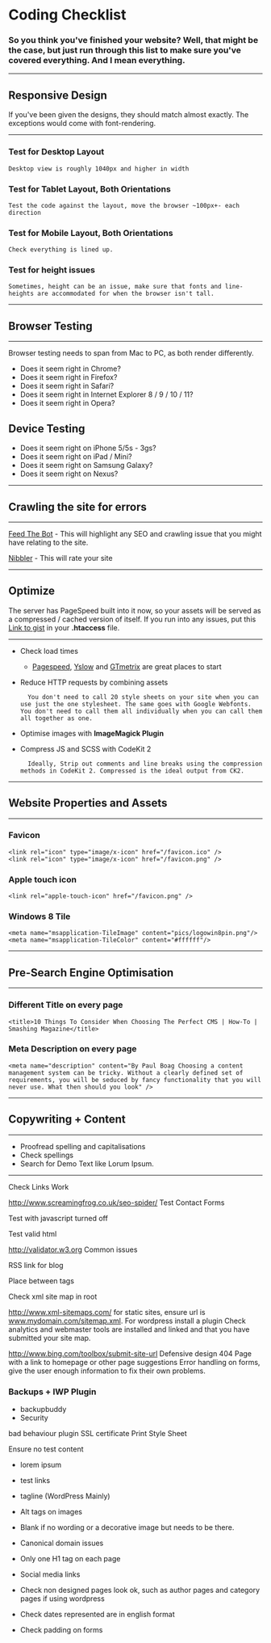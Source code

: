 # Coding Checklist

### So you think you've finished your website? Well, that might be the case, but just run through this list to make sure you've covered everything. And I mean everything.

---

## Responsive Design
If you've been given the designs, they should match almost exactly. The exceptions would come with font-rendering.

---

### Test for Desktop Layout

	Desktop view is roughly 1040px and higher in width

### Test for Tablet Layout, Both Orientations

	Test the code against the layout, move the browser ~100px+- each direction

### Test for Mobile Layout, Both Orientations

	Check everything is lined up.

### Test for height issues

	Sometimes, height can be an issue, make sure that fonts and line-heights are accommodated for when the browser isn't tall.
	
---

## Browser Testing

---

Browser testing needs to span from Mac to PC, as both render differently.

* Does it seem right in Chrome?
* Does it seem right in Firefox?
* Does it seem right in Safari?
* Does it seem right in Internet Explorer 8 / 9 / 10 / 11?
* Does it seem right in Opera?

## Device Testing

* Does it seem right on iPhone 5/5s - 3gs?
* Does it seem right on iPad / Mini?
* Does it seem right on Samsung Galaxy?
* Does it seem right on Nexus?

---

## Crawling the site for errors

---

[Feed The Bot](http://www.feedthebot.com/) - This will highlight any SEO and crawling issue that you might have relating to the site.

[Nibbler](http://nibbler.silktide.com/) - This will rate your site

---

## Optimize
The server has PageSpeed built into it now, so your assets will be served as a compressed / cached version of itself. If you run into any issues, put this [Link to gist](#) in your **.htaccess** file.

---

* Check load times

	- [Pagespeed](http://developers.google.com/speed/pagespeed/insights/), [Yslow](https://developer.yahoo.com/yslow/) and [GTmetrix](http://gtmetrix.com/) are great places to start


* Reduce HTTP requests by combining assets

		You don't need to call 20 style sheets on your site when you can use just the one stylesheet. The same goes with Google Webfonts. You don't need to call them all individually when you can call them all together as one.

* Optimise images with **ImageMagick Plugin**
* Compress JS and SCSS with CodeKit 2

		Ideally, Strip out comments and line breaks using the compression methods in CodeKit 2. Compressed is the ideal output from CK2. 


---

## Website Properties and Assets

---

### Favicon

	<link rel="icon" type="image/x-icon" href="/favicon.ico" />
	<link rel="icon" type="image/x-icon" href="/favicon.png" />

### Apple touch icon

	<link rel="apple-touch-icon" href="/favicon.png" />

### Windows 8 Tile

	<meta name="msapplication-TileImage" content="pics/logowin8pin.png"/>
	<meta name="msapplication-TileColor" content="#ffffff"/>

---

## Pre-Search Engine Optimisation 

---

### Different Title on every page

	<title>10 Things To Consider When Choosing The Perfect CMS | How-To | Smashing Magazine</title>

### Meta Description on every page

	<meta name="description" content="By Paul Boag Choosing a content management system can be tricky. Without a clearly defined set of requirements, you will be seduced by fancy functionality that you will never use. What then should you look" />

---

## Copywriting + Content

---

* Proofread spelling and capitalisations
* Check spellings
* Search for Demo Text like Lorum Ipsum.

---


Check Links Work

http://www.screamingfrog.co.uk/seo-spider/
Test Contact Forms

Test with javascript turned off

Test valid html

http://validator.w3.org
Common issues

<!--[if (IE 8)&!(IEMobile)]><meta http-equiv="X-UA-Compatible" content="IE=edge,chrome=1"><![endif]-->

RSS link for blog

Place between tags
<link rel="alternate" type="application/rss+xml" title="Site or RSS title" href="link-to-feed" />

Check xml site map in root

http://www.xml-sitemaps.com/ for static sites, ensure url is www.mydomain.com/sitemap.xml.
For wordpress install a plugin
Check analytics and webmaster tools are installed and linked and that you have submitted your site map.

http://www.bing.com/toolbox/submit-site-url Defensive design
404 Page with a link to homepage or other page suggestions
Error handling on forms, give the user enough information to fix their own problems.


### Backups + IWP Plugin

* backupbuddy
* Security

bad behaviour plugin
SSL certificate
Print Style Sheet

<link rel="stylesheet" type="text/css" href="print.css" media="print" /> Ensure no test content

* lorem ipsum
* test links
* tagline (WordPress Mainly)
* Alt tags on images

* Blank if no wording or a decorative image but needs to be there.
* Canonical domain issues
* Only one H1 tag on each page
* Social media links
* Check non designed pages look ok, such as author pages and category pages if using wordpress
* Check dates represented are in english format

* Check padding on forms